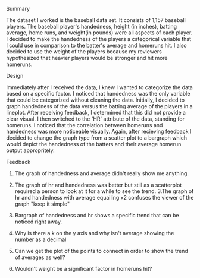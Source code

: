 Summary

The dataset I worked is the baseball data set. It consists
of 1,157 baseball players. The baseball player's handedness,
height (in inches), batting average, home runs, and weight(in pounds)
were all aspects of each player. I decided to make the handedness of the players
a categorical variable that I could use in comparison to the batter's average and homeruns hit.
I also decided to use the weight of the players because my reviewers hypothesized that heavier players
would be stronger and hit more homeruns.

Design

Immediately after I received the data, I knew I wanted to categorize the
data based on a specific factor. I noticed that handedness was the only variable
that could be categorized without cleaning the data. Initially, I decided to graph
handedness of the data versus the batting average of the players in a lineplot. After
receiving feedback, I determined that this did not provide a clear visual. I then switched
to the 'HR' attribute of the data, standing for homeruns. I noticed that the correlation between
homeruns and handedness was more noticeable visually. Again, after recieving feedback I decided to
change the graph type from a scatter plot to a bargraph which would
depict the handedness of the batters and their average homerun output appropritely.


Feedback

1.  The graph of handedness and average didn't really show me anything.
2.  The graph of hr and handedness was better but still as a scatterplot
    required a person to look at it for a while to see the trend.
3.The graph of hr and handedness  with average equailing x2 confuses the viewer of the graph
"keep it simple"

4. Bargraph of handedness and hr shows a specific trend that
can be noticed right away.
5. Why is there a k on the y axis and why isn't average showing the number as a decimal
6. Can we get the plot of the points to connect in order to show
the trend of averages as well?
7. Wouldn't weight be a significant factor in homeruns hit?
